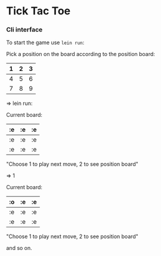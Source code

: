 # Tick Tac Toe 
### Cli interface 

To start the game use `lein run`: 

Pick a position on the board according to the position board:

| 1   | 2   | 3   |
|-----|-----|-----|
 | 4   | 5   | 6   |
| 7   | 8   | 9   | 

=> lein run: 

Current board:

| :e  | :e  | :e  |
|-----|-----|-----|
| :e  | :e  | :e  |
| :e  | :e  | :e  | 

"Choose 1 to play next move, 
2 to see position board"


=> 1 

Current board:

| :o  | :e  | :e  |
|-----|-----|-----|
| :e  | :e  | :e  |
| :e  | :e  | :e  | 

"Choose 1 to play next move,
2 to see position board"

and so on. 